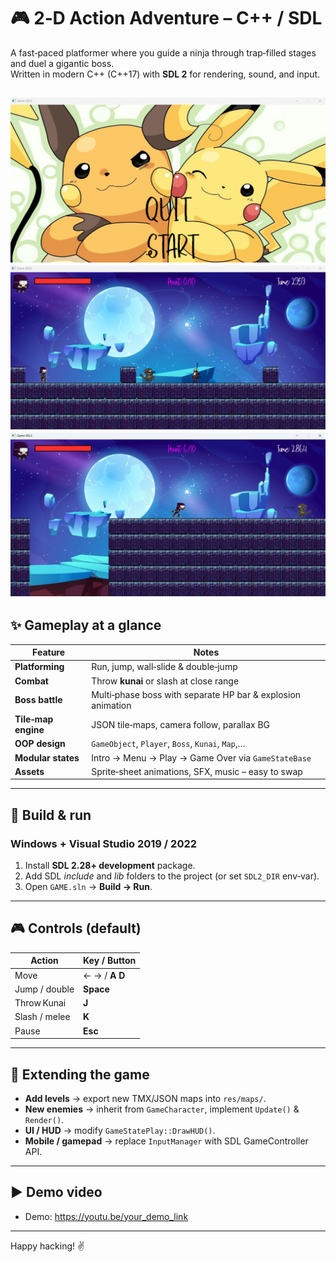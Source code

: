 # 🎮 2‑D Action Adventure – C++ / SDL

A fast‑paced platformer where you guide a ninja through trap‑filled stages and duel a gigantic boss.  
Written in modern C++ (C++17) with **SDL 2** for rendering, sound, and input.

![Game_play_1](https://github.com/Cuong312004/C-Game/blob/main/Screenshot%202025-07-05%20224129.png)
![Game_play_2](https://github.com/Cuong312004/C-Game/blob/main/Screenshot%202025-07-05%20224203.png)
![Game_play_3](https://github.com/Cuong312004/C-Game/blob/main/Screenshot%202025-07-05%20224338.png)
---

## ✨ Gameplay at a glance
| Feature | Notes |
|---------|-------|
| **Platforming** | Run, jump, wall‑slide & double‑jump  
| **Combat**      | Throw **kunai** or slash at close range  
| **Boss battle** | Multi‑phase boss with separate HP bar & explosion animation  
| **Tile‑map engine** | JSON tile‑maps, camera follow, parallax BG  
| **OOP design**  | `GameObject`, `Player`, `Boss`, `Kunai`, `Map`,…  
| **Modular states** | Intro → Menu → Play → Game Over via `GameStateBase`  
| **Assets** | Sprite‑sheet animations, SFX, music – easy to swap  

---

## 🚀 Build & run

### Windows + Visual Studio 2019 / 2022
1. Install **SDL 2.28+ development** package.  
2. Add SDL *include* and *lib* folders to the project (or set `SDL2_DIR` env‑var).  
3. Open `GAME.sln` → **Build → Run**.

---

## 🎮 Controls (default)

| Action          | Key / Button |
|-----------------|--------------|
| Move            | ←  →  /  **A D** |
| Jump / double   | **Space**    |
| Throw Kunai     | **J**        |
| Slash / melee   | **K**        |
| Pause           | **Esc**      |


---

## 🧩 Extending the game
* **Add levels** → export new TMX/JSON maps into `res/maps/`.
* **New enemies** → inherit from `GameCharacter`, implement `Update()` & `Render()`.
* **UI / HUD** → modify `GameStatePlay::DrawHUD()`.
* **Mobile / gamepad** → replace `InputManager` with SDL GameController API.

---

## ▶️ Demo video 
* Demo: <https://youtu.be/your_demo_link>  

---

Happy hacking! ✌️
